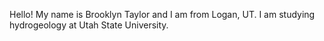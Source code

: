 Hello! My name is Brooklyn Taylor and I am from Logan, UT. I am studying hydrogeology at Utah State University.
